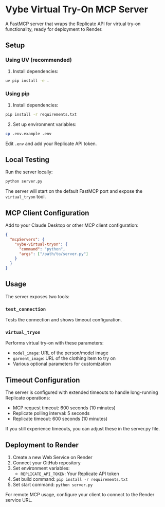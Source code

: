 # Vybe Virtual Try-On MCP Server

A FastMCP server that wraps the Replicate API for virtual try-on functionality, ready for deployment to Render.

## Setup

### Using UV (recommended)

1. Install dependencies:
```bash
uv pip install -e .
```

### Using pip

1. Install dependencies:
```bash
pip install -r requirements.txt
```

2. Set up environment variables:
```bash
cp .env.example .env
```
Edit `.env` and add your Replicate API token.

## Local Testing

Run the server locally:
```bash
python server.py
```

The server will start on the default FastMCP port and expose the `virtual_tryon` tool.

## MCP Client Configuration

Add to your Claude Desktop or other MCP client configuration:

```json
{
  "mcpServers": {
    "vybe-virtual-tryon": {
      "command": "python",
      "args": ["/path/to/server.py"]
    }
  }
}
```

## Usage

The server exposes two tools:

### `test_connection`
Tests the connection and shows timeout configuration.

### `virtual_tryon`
Performs virtual try-on with these parameters:
- `model_image`: URL of the person/model image
- `garment_image`: URL of the clothing item to try on
- Various optional parameters for customization

## Timeout Configuration

The server is configured with extended timeouts to handle long-running Replicate operations:
- MCP request timeout: 600 seconds (10 minutes)
- Replicate polling interval: 5 seconds
- Replicate timeout: 600 seconds (10 minutes)

If you still experience timeouts, you can adjust these in the server.py file.

## Deployment to Render

1. Create a new Web Service on Render
2. Connect your GitHub repository
3. Set environment variables:
   - `REPLICATE_API_TOKEN`: Your Replicate API token
4. Set build command: `pip install -r requirements.txt`
5. Set start command: `python server.py`

For remote MCP usage, configure your client to connect to the Render service URL.